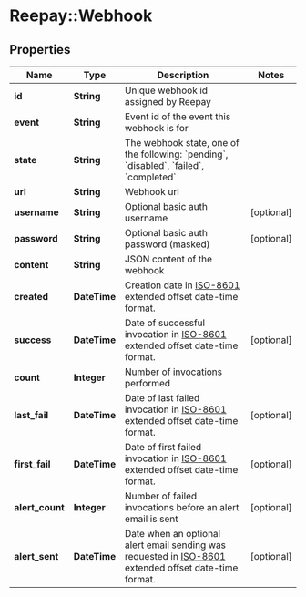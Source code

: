 # Reepay::Webhook

## Properties
Name | Type | Description | Notes
------------ | ------------- | ------------- | -------------
**id** | **String** | Unique webhook id assigned by Reepay | 
**event** | **String** | Event id of the event this webhook is for | 
**state** | **String** | The webhook state, one of the following: &#x60;pending&#x60;, &#x60;disabled&#x60;, &#x60;failed&#x60;, &#x60;completed&#x60; | 
**url** | **String** | Webhook url | 
**username** | **String** | Optional basic auth username | [optional] 
**password** | **String** | Optional basic auth password (masked) | [optional] 
**content** | **String** | JSON content of the webhook | 
**created** | **DateTime** | Creation date in [ISO-8601](http://en.wikipedia.org/wiki/ISO_8601) extended offset date-time format. | 
**success** | **DateTime** | Date of successful invocation in [ISO-8601](http://en.wikipedia.org/wiki/ISO_8601) extended offset date-time format. | [optional] 
**count** | **Integer** | Number of invocations performed | 
**last_fail** | **DateTime** | Date of last failed invocation in [ISO-8601](http://en.wikipedia.org/wiki/ISO_8601) extended offset date-time format. | [optional] 
**first_fail** | **DateTime** | Date of first failed invocation in [ISO-8601](http://en.wikipedia.org/wiki/ISO_8601) extended offset date-time format. | [optional] 
**alert_count** | **Integer** | Number of failed invocations before an alert email is sent | [optional] 
**alert_sent** | **DateTime** | Date when an optional alert email sending was requested in [ISO-8601](http://en.wikipedia.org/wiki/ISO_8601) extended offset date-time format. | [optional] 


